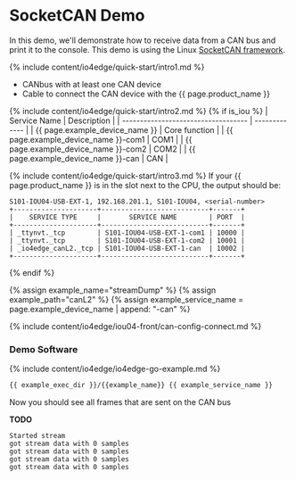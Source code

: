 
# SocketCAN Demo

In this demo, we'll demonstrate how to receive data from a CAN bus and print it to the console. This demo is using the Linux [SocketCAN framework](https://www.kernel.org/doc/html/latest/networking/can.html).

{% include content/io4edge/quick-start/intro1.md %}
* CANbus with at least one CAN device
* Cable to connect the CAN device with the {{ page.product_name }}

{% include content/io4edge/quick-start/intro2.md %}
{% if is_iou %}
| Service Name                        | Description   |
| ----------------------------------- | ------------- |
| {{ page.example_device_name }}      | Core function |
| {{ page.example_device_name }}-com1 | COM1          |
| {{ page.example_device_name }}-com2 | COM2          |
| {{ page.example_device_name }}-can  | CAN           |

{% include content/io4edge/quick-start/intro3.md %}
If your {{ page.product_name }} is in the slot next to the CPU, the output should be:
```
S101-IOU04-USB-EXT-1, 192.168.201.1, S101-IOU04, <serial-number>
+---------------------+---------------------------+-------+
|    SERVICE TYPE     |       SERVICE NAME        | PORT  |
+---------------------+---------------------------+-------+
| _ttynvt._tcp        | S101-IOU04-USB-EXT-1-com1 | 10000 |
| _ttynvt._tcp        | S101-IOU04-USB-EXT-1-com2 | 10001 |
| _io4edge_canL2._tcp | S101-IOU04-USB-EXT-1-can  | 10002 |
+---------------------+---------------------------+-------+
```
{% endif %}

{% assign example_name="streamDump" %}
{% assign example_path="canL2" %}
{% assign example_service_name = page.example_device_name | append: "-can" %}

{% include content/io4edge/iou04-front/can-config-connect.md %}

### Demo Software
{% include content/io4edge/io4edge-go-example.md %}

```bash
{{ example_exec_dir }}/{{example_name}} {{ example_service_name }}
```

Now you should see all frames that are sent on the CAN bus

**TODO**
```
Started stream
got stream data with 0 samples
got stream data with 0 samples
got stream data with 0 samples
got stream data with 0 samples
```
